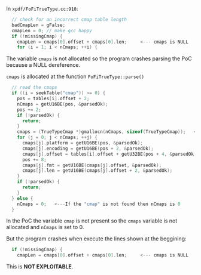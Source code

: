 In `xpdf/FoFiTrueType.cc:910`:
```c
  // check for an incorrect cmap table length
  badCmapLen = gFalse;
  cmapLen = 0; // make gcc happy
  if (!missingCmap) {
    cmapLen = cmaps[0].offset + cmaps[0].len;     <--- cmaps is NULL
    for (i = 1; i < nCmaps; ++i) {

```

The variable `cmaps` is not allocated so the program crashes parsing the PoC because a NULL dereference.

`cmaps` is allocated at the function `FoFiTrueType::parse()` 
```c
  // read the cmaps
  if ((i = seekTable("cmap")) >= 0) {
    pos = tables[i].offset + 2;
    nCmaps = getU16BE(pos, &parsedOk);
    pos += 2;
    if (!parsedOk) {
      return;
    }
    cmaps = (TrueTypeCmap *)gmallocn(nCmaps, sizeof(TrueTypeCmap));   <--The table is allocated here
    for (j = 0; j < nCmaps; ++j) {
      cmaps[j].platform = getU16BE(pos, &parsedOk);
      cmaps[j].encoding = getU16BE(pos + 2, &parsedOk);
      cmaps[j].offset = tables[i].offset + getU32BE(pos + 4, &parsedOk);
      pos += 8;
      cmaps[j].fmt = getU16BE(cmaps[j].offset, &parsedOk);
      cmaps[j].len = getU16BE(cmaps[j].offset + 2, &parsedOk);
    }
    if (!parsedOk) {
      return;
    }
  } else {
    nCmaps = 0;   <---If the "cmap" is not found then nCmaps is 0
  }

```

In the PoC the variable `cmap` is not present so the `cmaps` variable is not allocated and `nCmaps` is set to 0.

But the program crashes when execute the lines shown at the beggining:
```c
  if (!missingCmap) {
    cmapLen = cmaps[0].offset + cmaps[0].len;     <--- cmaps is NULL
```

This is **NOT EXPLOITABLE**.
